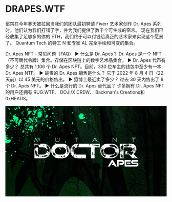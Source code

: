 # DRAPES.WTF

窗帘在今年春天被拉回当我们的团队最初聘请 Fiverr 艺术家创作 Dr. Apes 系列时，他们认为我们打错了字，并为我们提供了数千个可生成的窗帘。 现在我们已经收集了足够多的你的 ETH，我们终于可以付钱给真正的艺术家来实现这个愿景了。 Quantum Tech 的特工 N 和专家 AL 完全手绘和可变的集合。

Dr. Apes NFT - 常见问题（FAQ）
▶ 什么是 Dr. Apes？
Dr. Apes 是一个 NFT（不可替代令牌）集合。存储在区块链上的数字艺术品集合。
▶ Dr. Apes 代币有多少？
总共有 1,106 个 Dr. Apes NFT。目前，330 位车主的钱包中至少有一本 Dr. Apes NTF。
▶ 最贵的 Dr. Apes 销售是什么？
它于 2022 年 8 月 4 日（22 天前）以 45 美元的价格售出。
▶ 猿博士最近卖了多少？
过去 30 天内售出了 8 个 Dr. Apes NFT。
▶ 什么是流行的 Dr. Apes 替代品？
许多拥有 Dr. Apes NFT 的用户还拥有 RUG.WTF、 DOJI/X CREW、 Backman's Creations和 0xHEADS。

![NFT](unnamed.png)




